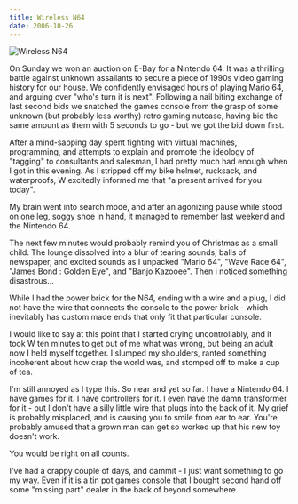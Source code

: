```yaml
---
title: Wireless N64
date: 2006-10-26
---
```


![Wireless N64](https://source.unsplash.com/03UCoidYvXw/1600x900)

On Sunday we won an auction on E-Bay for a Nintendo 64. It was a thrilling battle against unknown assailants to secure a piece of 1990s video gaming history for our house. We confidently envisaged hours of playing Mario 64, and arguing over "who's turn it is next". Following a nail biting exchange of last second bids we snatched the games console from the grasp of some unknown (but probably less worthy) retro gaming nutcase, having bid the same amount as them with 5 seconds to go - but we got the bid down first.

After a mind-sapping day spent fighting with virtual machines, programming, and attempts to explain and promote the ideology of "tagging" to consultants and salesman, I had pretty much had enough when I got in this evening. As I stripped off my bike helmet, rucksack, and waterproofs, W excitedly informed me that "a present arrived for you today".

My brain went into search mode, and after an agonizing pause while stood on one leg, soggy shoe in hand, it managed to remember last weekend and the Nintendo 64.

The next few minutes would probably remind you of Christmas as a small child. The lounge dissolved into a blur of tearing sounds, balls of newspaper, and excited sounds as I unpacked "Mario 64", "Wave Race 64", "James Bond : Golden Eye", and "Banjo Kazooee". Then i noticed something disastrous...

While I had the power brick for the N64, ending with a wire and a plug, I did not have the wire that connects the console to the power brick - which inevitably has custom made ends that only fit that particular console.

I would like to say at this point that I started crying uncontrollably, and it took W ten minutes to get out of me what was wrong, but being an adult now I held myself together. I slumped my shoulders, ranted something incoherent about how crap the world was, and stomped off to make a cup of tea.

I'm still annoyed as I type this. So near and yet so far. I have a Nintendo 64. I have games for it. I have controllers for it. I even have the damn transformer for it - but I don't have a silly little wire that plugs into the back of it. My grief is probably misplaced, and is causing you to smile from ear to ear. You're probably amused that a grown man can get so worked up that his new toy doesn't work.

You would be right on all counts.

I've had a crappy couple of days, and dammit - I just want something to go my way. Even if it is a tin pot games console that I bought second hand off some "missing part" dealer in the back of beyond somewhere.